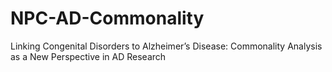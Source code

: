 # NPC-AD-Commonality
Linking Congenital Disorders to Alzheimer’s Disease: Commonality Analysis as a New Perspective in AD Research
